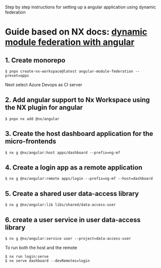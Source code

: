Step by step instructions for setting up a angular application using dynamic federation

# Guide based on NX docs: [dynamic module federation with angular](https://nx.dev/recipes/angular/dynamic-module-federation-with-angular)

## 1. Create monorepo

```
$ pnpx create-nx-workspace@latest angular-module-federation --preset=apps
```

Next select Azure Devops as CI server

## 2. Add angular support to Nx Workspace using the NX plugin for angular

```
$ pnpx nx add @nx/angular
```

## 3. Create the host dashboard application for the micro-frontends

```
$ nx g @nx/angular:host apps/dashboard --prefix=ng-mf
```

## 4. Create a login app as a remote application

```
$ nx g @nx/angular:remote apps/login --prefix=ng-mf --host=dashboard
```

## 5. Create a shared user data-access library

```
$ nx g @nx/angular:lib libs/shared/data-access-user

```

## 6. create a user service in user data-access library

```
$ nx g @nx/angular:service user --project=data-access-user
```

To run both the host and the remote

```
$ nx run login:serve
$ nx serve dashboard --devRemotes=login
```
